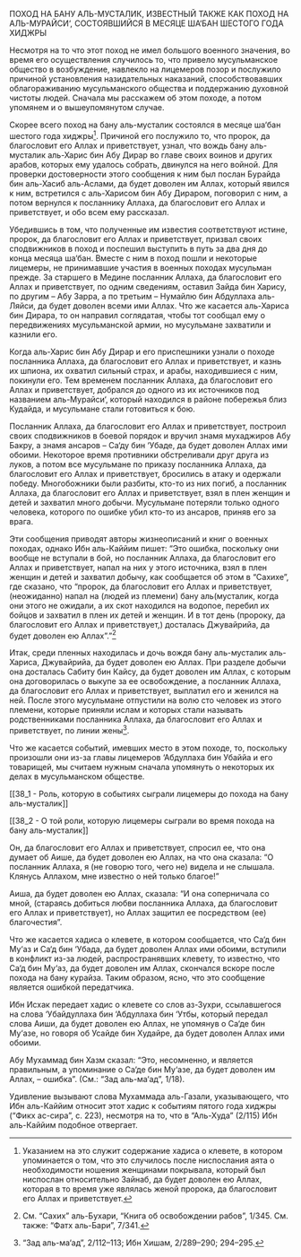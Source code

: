 ПОХОД НА БАНУ АЛЬ-МУСТАЛИК, ИЗВЕСТНЫЙ ТАКЖЕ КАК ПОХОД НА АЛЬ-МУРАЙСИ‘, СОСТОЯВШИЙСЯ В МЕСЯЦЕ ША‘БАН ШЕСТОГО ГОДА ХИДЖРЫ

Несмотря на то что этот поход не имел большого военного значения, во время его осуществления случилось то, что привело мусульманское общество в возбуждение, навлекло на лицемеров позор и послужило причиной установления назидательных наказаний, способствовавших облагораживанию мусульманского общества и поддержанию духовной чистоты людей. Сначала мы расскажем об этом походе, а потом упомянем и о вышеупомянутом случае.

Скорее всего поход на бану аль-мусталик состоялся в месяце ша‘бан шестого года хиджры[^1]. Причиной его послужило то, что пророк, да благословит его Аллах и приветствует, узнал, что вождь бану аль-мусталик аль-Харис бин Абу Дирар во главе своих воинов и других арабов, которых ему удалось собрать, двинулся на него войной. Для проверки достоверности этого сообщения к ним был послан Бурайда бин аль-Хасиб аль-Аслами, да будет доволен им Аллах, который явился к ним, встретился с аль-Харисом бин Абу Дираром, поговорил с ним, а потом вернулся к посланнику Аллаха, да благословит его Аллах и приветствует, и обо всем ему рассказал.

Убедившись в том, что полученные им известия соответствуют истине, пророк, да благословит его Аллах и приветствует, призвал своих сподвижников в поход и поспешил выступить в путь за два дня до конца месяца ша‘бан. Вместе с ним в поход пошли и некоторые лицемеры, не принимавшие участия в военных походах мусульман прежде. За старшего в Медине посланник Аллаха, да благословит его Аллах и приветствует, по одним сведениям, оставил Зайда бин Харису, по другим – Абу Зарра, а по третьим – Нумайлю бин Абдуллаха аль-Ляйси, да будет доволен всеми ими Аллах. Что же касается аль-Хариса бин Дирара, то он направил соглядатая, чтобы тот сообщал ему о передвижениях мусульманской армии, но мусульмане захватили и казнили его.

Когда аль-Харис бин Абу Дирар и его приспешники узнали о походе посланника Аллаха, да благословит его Аллах и приветствует, и казнь их шпиона, их охватил сильный страх, и арабы, находившиеся с ним, покинули его. Тем временем посланник Аллаха, да благословит его Аллах и приветствует, добрался до одного из их источников под названием аль-Мурайси‘, который находился в районе побережья близ Кудайда, и мусульмане стали готовиться к бою.

Посланник Аллаха, да благословит его Аллах и приветствует, построил своих сподвижников в боевой порядок и вручил знамя мухаджиров Абу Бакру, а знамя ансаров – Са‘ду бин ‘Убаде, да будет доволен Аллах ими обоими. Некоторое время противники обстреливали друг друга из луков, а потом все мусульмане по приказу посланника Аллаха, да благословит его Аллах и приветствует, бросились в атаку и одержали победу. Многобожники были разбиты, кто-то из них погиб, а посланник Аллаха, да благословит его Аллах и приветствует, взял в плен женщин и детей и захватил много добычи. Мусульмане потеряли только одного человека, которого по ошибке убил кто-то из ансаров, приняв его за врага.

Эти сообщения приводят авторы жизнеописаний и книг о военных походах, однако Ибн аль-Каййим пишет: “Это ошибка, поскольку они вообще не вступали в бой, но посланник Аллаха, да благословит его Аллах и приветствует, напал на них у этого источника, взял в плен женщин и детей и захватил добычу, как сообщается об этом в “Сахихе”, где сказано, что “пророк, да благословит его Аллах и приветствует, (неожиданно) напал на (людей из племени) бану аль(мусталик, когда они этого не ожидали, а их скот находился на водопое, перебил их бойцов и захватил в плен их детей и женщин. И в тот день (пророку, да благословит его Аллах и приветствует,) досталась Джувайрийа, да будет доволен ею Аллах”.”[^2]

Итак, среди пленных находилась и дочь вождя бану аль-мусталик аль-Хариса, Джувайрийа, да будет доволен ею Аллах. При разделе добычи она досталась Сабиту бин Кайсу, да будет доволен им Аллах, с которым она договорилась о выкупе за ее освобождение, а посланник Аллаха, да благословит его Аллах и приветствует, выплатил его и женился на ней. После этого мусульмане отпустили на волю сто человек из этого племени, которые приняли ислам и которых стали называть родственниками посланника Аллаха, да благословит его Аллах и приветствует, по линии жены[^3].

Что же касается событий, имевших место в этом походе, то, поскольку произошли они из-за главы лицемеров ‘Абдуллаха бин Убаййа и его товарищей, мы считаем нужным сначала упомянуть о некоторых их делах в мусульманском обществе.

[[38_1 - Роль, которую в событиях сыграли лицемеры до похода на бану аль-мусталик]]

[[38_2 - О той роли, которую лицемеры сыграли во время похода на бану аль-мусталик]]

[^1]: Указанием на это служит содержание хадиса о клевете, в котором упоминается о том, что это случилось после ниспослания аята о необходимости ношения женщинами покрывала, который был ниспослан относительно Зайнаб, да будет доволен ею Аллах, которая в то время уже являлась женой пророка, да благословит его Аллах и приветствует.

Он, да благословит его Аллах и приветствует, спросил ее, что она думает об Аише, да будет доволен ею Аллах, на что она сказала: “О посланник Аллаха, я (не говорю того, чего не) видела и не слышала. Клянусь Аллахом, мне известно о ней только благое!”

Аиша, да будет доволен ею Аллах, сказала: “И она соперничала со мной, (стараясь добиться любви посланника Аллаха, да благословит его Аллах и приветствует), но Аллах защитил ее посредством (ее) благочестия”.

Что же касается хадиса о клевете, в котором сообщается, что Са‘д бин Му‘аз и Са‘д бин ‘Убада, да будет доволен Аллах ими обоими, вступили в конфликт из-за людей, распространявших клевету, то известно, что Са‘д бин Му‘аз, да будет доволен им Аллах, скончался вскоре после похода на бану курайза. Таким образом, ясно, что это сообщение является ошибкой передатчика.

Ибн Исхак передает хадис о клевете со слов аз-Зухри, ссылавшегося на слова ‘Убайдуллаха бин ‘Абдуллаха бин ‘Утбы, который передал слова Аиши, да будет доволен ею Аллах, не упомянув о Са‘де бин Му‘азе, но говоря об Усайде бин Худайре, да будет доволен Аллах ими обоими.

Абу Мухаммад бин Хазм сказал: “Это, несомненно, и является правильным, а упоминание о Са‘де бин Му‘азе, да будет доволен им Аллах, – ошибка”. (См.: “Зад аль-ма‘ад”, 1/18).

Удивление вызывают слова Мухаммада аль-Газали, указывающего, что Ибн аль-Каййим относит этот хадис к событиям пятого года хиджры (“Фикх ас-сира”, с. 223), несмотря на то, что в “Аль-Худа” (2/115) Ибн аль-Каййим подобное отвергает.

[^2]: См. “Сахих” аль-Бухари, “Книга об освобождении рабов”, 1/345. См. также: “Фатх аль-Бари”, 7/341.

[^3]: “Зад аль-ма‘ад”, 2/112–113; Ибн Хишам, 2/289–290; 294–295.

